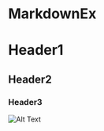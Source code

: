 # MarkdownEx
# Header1
## Header2
### Header3
![Alt Text](https://images.pexels.com/photos/102104/pexels-photo-102104.jpeg?auto=compress&cs=tinysrgb&dpr=1&w=500)
